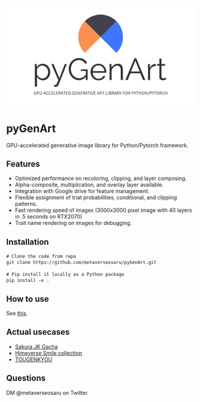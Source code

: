 ![](figures/logo.jpg)

# pyGenArt

GPU-accelerated generative image library for Python/Pytorch framework.

## Features
- Optimized performance on recoloring, clipping, and layer composing.
- Alpha-composite, multiplication, and overlay layer available. 
- Integration with Google drive for feature management.
- Flexible assignment of triat probabilities, conditional, and clipping patterns.
- Fast rendering speed of images (3000x3000 pixel image with 40 layers in .5 seconds on RTX2070)
- Trait name rendering on images for debugging.
## Installation
```
# Clone the code from repo
git clone https://github.com/metaverseosaru/pyGenArt.git

# Pip install it locally as a Python package
pip install -e .
```
## How to use
See [this](examples/minimal_example.ipynb).

## Actual usecases
- [Sakura JK Gacha](https://opensea.io/collection/sakura-jk-gacha)
- [Himeverse Smile collection](https://opensea.io/collection/himeverse-smile)
- [TOUGENKYOU](https://opensea.io/collection/tougenkyouofficial)

## Questions
DM @metaverseosaru on Twitter.

 
